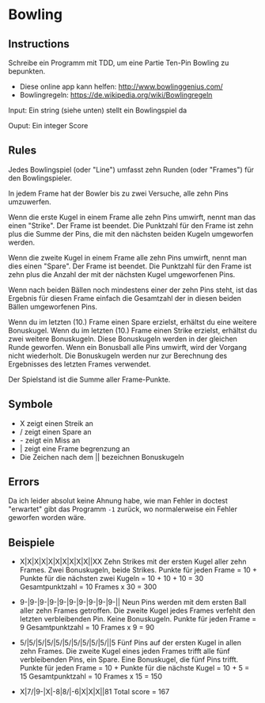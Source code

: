 # Bowling

## Instructions
Schreibe ein Programm mit TDD, um eine Partie Ten-Pin Bowling zu bepunkten.

- Diese online app kann helfen: http://www.bowlinggenius.com/
- Bowlingregeln: https://de.wikipedia.org/wiki/Bowlingregeln

Input: Ein string (siehe unten) stellt ein Bowlingspiel da

Ouput: Ein integer Score

## Rules

Jedes Bowlingspiel (oder "Line") umfasst zehn Runden (oder "Frames") für den Bowlingspieler.

In jedem Frame hat der Bowler bis zu zwei Versuche, alle zehn Pins umzuwerfen.

Wenn die erste Kugel in einem Frame alle zehn Pins umwirft, nennt man das einen "Strike". Der Frame ist beendet. Die Punktzahl für den Frame ist zehn plus die Summe der Pins, die mit den nächsten beiden Kugeln umgeworfen werden.

Wenn die zweite Kugel in einem Frame alle zehn Pins umwirft, nennt man dies einen "Spare". Der Frame ist beendet. Die Punktzahl für den Frame ist zehn plus die Anzahl der mit der nächsten Kugel umgeworfenen Pins.

Wenn nach beiden Bällen noch mindestens einer der zehn Pins steht, ist das Ergebnis für diesen Frame einfach die Gesamtzahl der in diesen beiden Bällen umgeworfenen Pins.

Wenn du im letzten (10.) Frame einen Spare erzielst, erhältst du eine weitere Bonuskugel. Wenn du im letzten (10.) Frame einen Strike erzielst, erhältst du zwei weitere Bonuskugeln. Diese Bonuskugeln werden in der gleichen Runde geworfen. Wenn ein Bonusball alle Pins umwirft, wird der Vorgang nicht wiederholt. Die Bonuskugeln werden nur zur Berechnung des Ergebnisses des letzten Frames verwendet.

Der Spielstand ist die Summe aller Frame-Punkte.

## Symbole
- X zeigt einen Streik an
- / zeigt einen Spare an
- \- zeigt ein Miss an
- | zeigt eine Frame begrenzung an
- Die Zeichen nach dem || bezeichnen Bonuskugeln
  
## Errors
Da ich leider absolut keine Ahnung habe, wie man Fehler in doctest "erwartet" gibt das Programm `-1` zurück, wo normalerweise ein Fehler geworfen worden wäre.

## Beispiele
- X|X|X|X|X|X|X|X|X|X||XX Zehn Strikes mit der ersten Kugel aller zehn Frames. Zwei Bonuskugeln, beide Strikes. Punkte für jeden Frame = 10 + Punkte für die nächsten zwei Kugeln = 10 + 10 + 10 = 30 Gesamtpunktzahl = 10 Frames x 30 = 300

- 9-|9-|9-|9-|9-|9-|9-|9-|9-|9-|| Neun Pins werden mit dem ersten Ball aller zehn Frames getroffen. Die zweite Kugel jedes Frames verfehlt den letzten verbleibenden Pin. Keine Bonuskugeln. Punkte für jeden Frame = 9 Gesamtpunktzahl = 10 Frames x 9 = 90

- 5/|5/|5/|5/|5/|5/|5/|5/|5/|5/||5 Fünf Pins auf der ersten Kugel in allen zehn Frames. Die zweite Kugel eines jeden Frames trifft alle fünf verbleibenden Pins, ein Spare. Eine Bonuskugel, die fünf Pins trifft. Punkte für jeden Frame = 10 + Punkte für die nächste Kugel = 10 + 5 = 15 Gesamtpunktzahl = 10 Frames x 15 = 150

- X|7/|9-|X|-8|8/|-6|X|X|X||81 Total score = 167